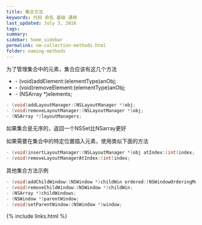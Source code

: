 ```yaml
---
title: 集合方法
keywords: 代码 命名 基础 通用
last_updated: July 3, 2016
tags:
summary:
sidebar: home_sidebar
permalink: nm-collection-methods.html
folder: naming-methods
---
```



为了管理集合中的元素，集合应该有这几个方法

- \- (void)addElement:(elementType)anObj;
- \- (void)removeElement:(elementType)anObj;
- \- (NSArray *)elements;

```objective-c
- (void)addLayoutManager:(NSLayoutManager *)obj;
- (void)removeLayoutManager:(NSLayoutManager *)obj;
- (NSArray *)layoutManagers;
```

如果集合是无序的，返回一个NSSet比NSarray更好

如果需要在集合中的特定位置插入元素，使用类似下面的方法

```objective-c
- (void)insertLayoutManager:(NSLayoutManager *)obj atIndex:(int)index;
- (void)removeLayoutManagerAtIndex:(int)index;
```

其他集合方法示例

```objective-c
- (void)addChildWindow:(NSWindow *)childWin ordered:(NSWindowOrderingMode)place;
- (void)removeChildWindow:(NSWindow *)childWin;
- (NSArray *)childWindows;
- (NSWindow *)parentWindow;
- (void)setParentWindow:(NSWindow *)window;
```




{% include links.html %}
